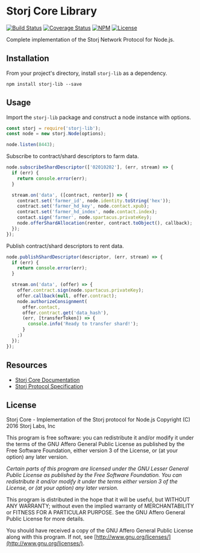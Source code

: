 Storj Core Library
==================

[![Build Status](https://img.shields.io/travis/Storj/core.svg?style=flat-square)](https://travis-ci.org/Storj/core)
[![Coverage Status](https://img.shields.io/coveralls/Storj/core.svg?style=flat-square)](https://coveralls.io/r/Storj/core)
[![NPM](https://img.shields.io/npm/v/storj-lib.svg?style=flat-square)](https://www.npmjs.com/package/storj-lib)
[![License](https://img.shields.io/badge/license-AGPL3.0-blue.svg?style=flat-square)](https://raw.githubusercontent.com/Storj/core/master/LICENSE)

Complete implementation of the Storj Network Protocol for Node.js. 

Installation
------------

From your project's directory, install `storj-lib` as a dependency.

```
npm install storj-lib --save
```

Usage
-----

Import the `storj-lib` package and construct a node instance with options.

```js
const storj = require('storj-lib');
const node = new storj.Node(options);

node.listen(8443);
```

Subscribe to contract/shard descriptors to farm data.

```js
node.subscribeShardDescriptor(['02010202'], (err, stream) => {
  if (err) {
    return console.error(err);
  }

  stream.on('data', ([contract, renter]) => {
    contract.set('farmer_id', node.identity.toString('hex'));
    contract.set('farmer_hd_key', node.contact.xpub);
    contract.set('farmer_hd_index', node.contact.index);
    contact.sign('farmer', node.spartacus.privateKey);
    node.offerShardAllocation(renter, contract.toObject(), callback);
  });
});
```

Publish contract/shard descriptors to rent data.

```js
node.publishShardDescriptor(descriptor, (err, stream) => {
  if (err) {
    return console.error(err);
  }

  stream.on('data', (offer) => {
    offer.contract.sign(node.spartacus.privateKey);
    offer.callback(null, offer.contract);
    node.authorizeConsignment(
      offer.contact, 
      offer.contract.get('data_hash'),
      (err, [transferToken]) => {
        console.info('Ready to transfer shard!');
      }
    ;)
  });
});
```

Resources
---------

* [Storj Core Documentation](https://storj.github.io/core/)
* [Storj Protocol Specification](https://raw.githubusercontent.com/Storj/core/master/doc/protocol.pdf)

License
-------

Storj Core - Implementation of the Storj protocol for Node.js
Copyright (C) 2016  Storj Labs, Inc

This program is free software: you can redistribute it and/or modify
it under the terms of the GNU Affero General Public License as published
by the Free Software Foundation, either version 3 of the License, or
(at your option) any later version.

*Certain parts of this program are licensed under the GNU Lesser General
Public License as published by the Free Software Foundation. You can
redistribute it and/or modify it under the terms either version 3 of the
License, or (at your option) any later version.*

This program is distributed in the hope that it will be useful,
but WITHOUT ANY WARRANTY; without even the implied warranty of
MERCHANTABILITY or FITNESS FOR A PARTICULAR PURPOSE.  See the
GNU Affero General Public License for more details.

You should have received a copy of the GNU Affero General Public License
along with this program.  If not, see
[http://www.gnu.org/licenses/](http://www.gnu.org/licenses/).

